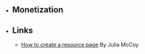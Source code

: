 - ## Monetization
- ## Links
	- [How to create a resource page](https://searchengineland.com/create-resource-page-398815) By Julia McCoy